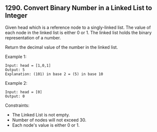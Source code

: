## 1290. Convert Binary Number in a Linked List to Integer

Given head which is a reference node to a singly-linked list. The value of each node in the linked list is either 0 or 1. The linked list holds the binary representation of a number.

Return the decimal value of the number in the linked list.

Example 1:
    
    Input: head = [1,0,1]
    Output: 5
    Explanation: (101) in base 2 = (5) in base 10

Example 2:
    
    Input: head = [0]
    Output: 0
 
Constraints:

- The Linked List is not empty.
- Number of nodes will not exceed 30.
- Each node's value is either 0 or 1.